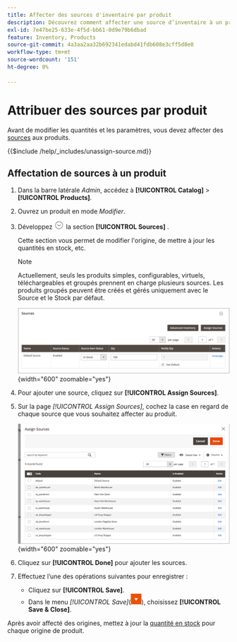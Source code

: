```yaml
---
title: Affecter des sources d'inventaire par produit
description: Découvrez comment affecter une source d’inventaire à un produit.
exl-id: 7e47be25-633e-4f5d-bb61-0d9e79b6dbad
feature: Inventory, Products
source-git-commit: 4a3aa2aa32b692341edabd41fdb608e3cff5d8e0
workflow-type: tm+mt
source-wordcount: '151'
ht-degree: 0%

---
```


# Attribuer des sources par produit

Avant de modifier les quantités et les paramètres, vous devez affecter des [sources](sources-manage.md) aux produits.

{{$include /help/_includes/unassign-source.md}}

## Affectation de sources à un produit

1. Dans la barre latérale _Admin_, accédez à **[!UICONTROL Catalog]** > **[!UICONTROL Products]**.

1. Ouvrez un produit en mode _Modifier_.

1. Développez ![Sélecteur d’extension](../assets/icon-display-expand.png) la section **[!UICONTROL Sources]** .

   Cette section vous permet de modifier l&#39;origine, de mettre à jour les quantités en stock, etc.

   >[!NOTE]
   >
   >Actuellement, seuls les produits simples, configurables, virtuels, téléchargeables et groupés prennent en charge plusieurs sources. Les produits groupés peuvent être créés et gérés uniquement avec le Source et le Stock par défaut.

   ![Section Sources de produit](assets/inventory-product-sources-before.png){width="600" zoomable="yes"}

1. Pour ajouter une source, cliquez sur **[!UICONTROL Assign Sources]**.

1. Sur la page _[!UICONTROL Assign Sources]_, cochez la case en regard de chaque source que vous souhaitez affecter au produit.

   ![Produit - Attribuer des sources](assets/inventory-product-assign-sources.png){width="600" zoomable="yes"}

1. Cliquez sur **[!UICONTROL Done]** pour ajouter les sources.

1. Effectuez l’une des opérations suivantes pour enregistrer :

   - Cliquez sur **[!UICONTROL Save]**.
   - Dans le menu _[!UICONTROL Save]_(![flèche du menu](../assets/icon-menu-down-arrow-red.png)), choisissez **[!UICONTROL Save & Close]**.

Après avoir affecté des origines, mettez à jour la [quantité en stock](quantities-assign-per-product.md) pour chaque origine de produit.

<!-- Last updated from includes: 2022-08-30 15:36:09 -->
